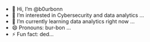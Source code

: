 - 👋 Hi, I’m @b0urbonn
- 👀 I’m interested in Cybersecurity and data analytics ...
- 🌱 I’m currently learning data analytics right now ...
- 😄 Pronouns: bur-bon ...
- ⚡ Fun fact: ded...

<!---
b0urbonn/b0urbonn is a ✨ special ✨ repository because its `README.md` (this file) appears on your GitHub profile.
You can click the Preview link to take a look at your changes.
--->

